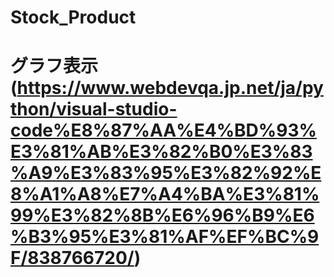 # Stock_Product

# グラフ表示 (https://www.webdevqa.jp.net/ja/python/visual-studio-code%E8%87%AA%E4%BD%93%E3%81%AB%E3%82%B0%E3%83%A9%E3%83%95%E3%82%92%E8%A1%A8%E7%A4%BA%E3%81%99%E3%82%8B%E6%96%B9%E6%B3%95%E3%81%AF%EF%BC%9F/838766720/)
